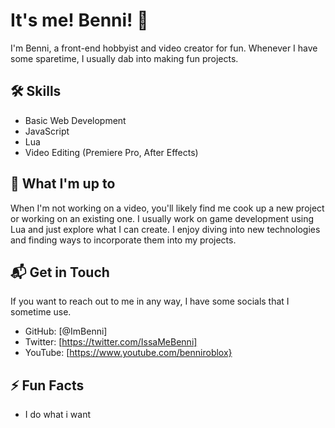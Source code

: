 # It's me! Benni! 👋

I'm Benni, a front-end hobbyist and video creator for fun. Whenever I have some sparetime, I usually dab into making fun projects. 

## 🛠 Skills
* Basic Web Development
* JavaScript
* Lua
* Video Editing (Premiere Pro, After Effects)

## 🎥 What I'm up to
When I'm not working on a video, you'll likely find me cook up a new project or working on an existing one. I usually work on game development using Lua and just explore what I can create. I enjoy diving into new technologies and finding ways to incorporate them into my projects. 

## 📬 Get in Touch
If you want to reach out to me in any way, I have some socials that I sometime use.

- GitHub: [@ImBenni]
- Twitter: [https://twitter.com/IssaMeBenni]
- YouTube: [https://www.youtube.com/benniroblox}

## ⚡ Fun Facts
- I do what i want

